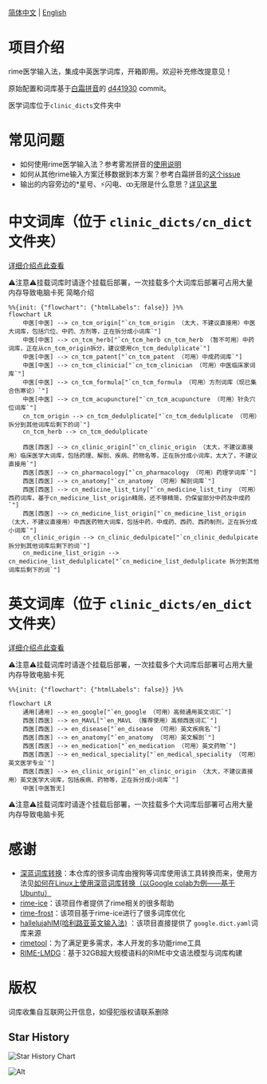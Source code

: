 

[简体中文](https://github.com/whitewatercn/rime_clinic/blob/master/README.md)  | [English](https://github.com/whitewatercn/rime_clinic/blob/master/docs/README_en.md) 

# 项目介绍

rime医学输入法，集成中英医学词库，开箱即用。欢迎补充修改提意见！

原始配置和词库基于[白霜拼音](https://github.com/iDvel/rime-ice)的 [d441930](https://github.com/gaboolic/rime-frost/commit/d441930f657d797979797220eee3c45430dc20f6) commit。

医学词库位于`clinic_dicts`文件夹中

# 常见问题

- 如何使用rime医学输入法？参考雾凇拼音的[使用说明](https://github.com/iDvel/rime-ice?tab=readme-ov-file#%E6%89%8B%E5%8A%A8%E5%AE%89%E8%A3%85)
- 如何从其他rime输入方案迁移数据到本方案？参考白霜拼音的[这个issue](https://github.com/gaboolic/rime-frost/issues/106)
- 输出的内容旁边的*星号、⚡闪电、𑄗无限是什么意思？[详见这里](https://github.com/gaboolic/rime-frost/issues/12)





# 中文词库（位于 `clinic_dicts/cn_dict`文件夹）

[详细介绍点此查看](./docs/dict_info.md)

⚠️注意⚠️挂载词库时请逐个挂载后部署，一次挂载多个大词库后部署可占用大量内存导致电脑卡死
简略介绍

```mermaid
%%{init: {"flowchart": {"htmlLabels": false}} }%%
flowchart LR
    中医[中医] --> cn_tcm_origin["`cn_tcm_origin （太大，不建议直接用）中医大词库，包括穴位、中药、方剂等，正在拆分成小词库`"]
    中医[中医] --> cn_tcm_herb["`cn_tcm_herb cn_tcm_herb （暂不可用）中药词库，正在从cn_tcm_origin拆分，建议使用cn_tcm_dedulplicate`"]
    中医[中医] --> cn_tcm_patent["`cn_tcm_patent （可用）中成药词库`"]
    中医[中医] --> cn_tcm_clinicia["`cn_tcm_clinician （可用）中医临床家词库`"]
    中医[中医] --> cn_tcm_formula["`cn_tcm_formula （可用）方剂词库（现已集合伤寒论）`"]
    中医[中医] --> cn_tcm_acupuncture["`cn_tcm_acupuncture （可用）针灸穴位词库`"]
    cn_tcm_origin --> cn_tcm_dedulplicate["`cn_tcm_dedulplicate （可用）拆分到其他词库后剩下的词`"]
    cn_tcm_herb --> cn_tcm_dedulplicate

    西医[西医] --> cn_clinic_origin["`cn_clinic_origin （太大，不建议直接用）临床医学大词库，包括药理、解剖、疾病、药物名等，正在拆分成小词库，太大了，不建议直接用`"]
    西医[西医] --> cn_pharmacology["`cn_pharmacology （可用）药理学词库`"]
    西医[西医] --> cn_anatomy["`cn_anatomy （可用）解剖词库`"]
    西医[西医] --> cn_medicine_list_tiny["`cn_medicine_list_tiny （可用）西药词库，基于cn_medicine_list_origin精简，还不够精简，仍保留部分中药及中成药`"]
    西医[西医] --> cn_medicine_list_origin["`cn_medicine_list_origin （太大，不建议直接用）中西医药物大词库，包括中药，中成药、西药、西药制剂，正在拆分成小词库`"]
    cn_clinic_origin --> cn_clinic_dedulpicate["`cn_clinic_dedulpicate 拆分到其他词库后剩下的词`"]
    cn_medicine_list_origin --> cn_medicine_list_dedulplicate["`cn_medicine_list_dedulplicate 拆分到其他词库后剩下的词`"]        
```

# 英文词库（位于 `clinic_dicts/en_dict`文件夹）

[详细介绍点此查看](./docs/dict_info.md)

⚠️注意⚠️挂载词库时请逐个挂载后部署，一次挂载多个大词库后部署可占用大量内存导致电脑卡死

```mermaid
%%{init: {"flowchart": {"htmlLabels": false}} }%%

flowchart LR
    通用[通用] --> en_google["`en_google （可用）高频通用英文词汇`"]
    西医[西医] --> en_MAVL["`en_MAVL （推荐使用）高频西医词汇`"]
    西医[西医] --> en_disease["`en_disease （可用）英文疾病名`"]
    西医[西医] --> en_anatomy["`en_anatomy （可用）英文解剖`"]
    西医[西医] --> en_medication["`en_medication （可用）英文药物`"]
    西医[西医] --> en_medical_speciality["`en_medical_speciality （可用）英文医学专业`"]
    西医[西医] --> en_clinic_origin["`en_clinic_origin （太大，不建议直接用）英文医学大词库，包括疾病、药物等，正在拆分成小词库`"]
    中医[中医暂无]

```

⚠️注意⚠️挂载词库时请逐个挂载后部署，一次挂载多个大词库后部署可占用大量内存导致电脑卡死

# 感谢

- [深蓝词库转换](https://github.com/studyzy/imewlconverter)：本仓库的很多词库由搜狗等词库使用该工具转换而来，使用方法见[如何在Linux上使用深蓝词库转换（以Google colab为例——基于Ubuntu）](https://forum.beginner.center/t/topic/719)
- [rime-ice](https://github.com/iDvel/rime-ice)：该项目作者提供了rime相关的很多帮助
- [rime-frost](https://github.com/gaboolic/rime-frost)：该项目基于rime-ice进行了很多词库优化
- [hallelujahIM(哈利路亚英文输入法)](https://github.com/dongyuwei/hallelujahIM) ：该项目直接提供了 `google.dict.yaml`词库来源
- [rimetool](https://github.com/whitewatercn/rimetool)：为了满足更多需求，本人开发的多功能rime工具
- [RIME-LMDG](https://github.com/amzxyz/RIME-LMDG)：基于32GB超大规模语料的RIME中文语法模型与词库构建

# 版权

词库收集自互联网公开信息，如侵犯版权请联系删除

## Star History


![Star History Chart](https://api.star-history.com/svg?repos=whitewatercn/rime_clinic&type=Date)

![Alt](https://repobeats.axiom.co/api/embed/ddc3e1b371f832d3eee829ecaca1266b4bffbc11.svg "Repobeats analytics image")
